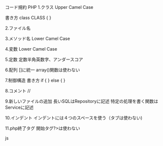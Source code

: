 コード規約
PHP
1.クラス
Upper Camel Case

書き方
class CLASS 
{
}

2.ファイル名

3.メソッド名
Lower Camel Case

4.変数
Lower Camel Case

5.定数
定数半角英数字、アンダースコア

6.配列
[]に統一
array()関数は使わない

7.制御構造
書き方
if {
} else {
}

8.コメント
//

9.新しいファイルの追加
長いSQLはRepositoryに記述
特定の処理を書く関数はServiceに記述

10.インデント
インデントには４つのスペースを使う（タブは使わない)

11.php終了タグ
開始タグ?>は使わない

js
